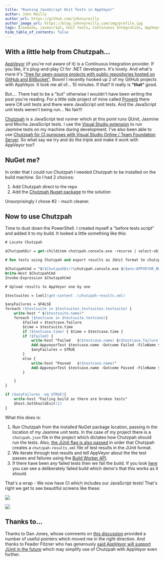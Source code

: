 ```yaml
---
title: "Running JavaScript Unit Tests in AppVeyor"
author: John Reilly
author_url: https://github.com/johnnyreilly
author_image_url: https://blog.johnnyreilly.com/img/profile.jpg
tags: [Jasmine, javascript, Unit tests, Continuous Integration, AppVeyor, Chutzpah]
hide_table_of_contents: false
---
```

## With a little help from Chutzpah...

 [AppVeyor](http://www.appveyor.com) (if you're not aware of it) is a Continuous Integration provider. If you like, it's plug-and-play CI for .NET developers. It's lovely. And what's more it's ["free for open-source projects with public repositories hosted on GitHub and BitBucket"](http://www.appveyor.com/pricing). Boom! I recently hooked up 2 of my GitHub projects with AppVeyor. It took me all of... 10 minutes. If that? It really is \***that**\* good.

But.... There had to be a "but" otherwise I wouldn't have been writing the post you're reading. For a little side project of mine called [Proverb](https://github.com/johnnyreilly/Proverb) there were C# unit tests and there were JavaScript unit tests. And the JavaScript unit tests weren't being run... No fair!!!

[Chutzpah](https://chutzpah.codeplex.com/) is a JavaScript test runner which at this point runs QUnit, Jasmine and Mocha JavaScript tests. I use the [Visual Studio extension](http://visualstudiogallery.msdn.microsoft.com/f8741f04-bae4-4900-81c7-7c9bfb9ed1fe) to run Jasmine tests on my machine during development. I've also been able to use [Chutzpah for CI purposes with Visual Studio Online / Team Foundation Server](http://icanmakethiswork.blogspot.com/2014/03/the-surprisingly-happy-tale-of-visual.html). So what say we try and do the triple and make it work with AppVeyor too?

## NuGet me?

In order that I could run Chutzpah I needed Chutzpah to be installed on the build machine. So I had 2 choices:

1. Add Chutzpah direct to the repo
2. Add the [Chutzpah Nuget package](http://www.nuget.org/packages/chutzpah) to the solution



Unsurprisingly I chose #2 - much cleaner.

## Now to use Chutzpah

Time to dust down the PowerShell. I created myself a "before tests script" and added it to my build. It looked a little something like this:

```ps
# Locate Chutzpah

$ChutzpahDir = get-childitem chutzpah.console.exe -recurse | select-object -first 1 | select -expand Directory

# Run tests using Chutzpah and export results as JUnit format to chutzpah-results.xml

$ChutzpahCmd = "$($ChutzpahDir)\chutzpah.console.exe $($env:APPVEYOR_BUILD_FOLDER)\AngularTypeScript\Proverb.Web.Tests.JavaScript /junit .\chutzpah-results.xml"
Write-Host $ChutzpahCmd
Invoke-Expression $ChutzpahCmd

# Upload results to AppVeyor one by one

$testsuites = [xml](get-content .\chutzpah-results.xml)

$anyFailures = $FALSE
foreach ($testsuite in $testsuites.testsuites.testsuite) {
    write-host " $($testsuite.name)"
    foreach ($testcase in $testsuite.testcase){
        $failed = $testcase.failure
        $time = $testsuite.time
        if ($testcase.time) { $time = $testcase.time }
        if ($failed) {
            write-host "Failed   $($testcase.name) $($testcase.failure.message)"
            Add-AppveyorTest $testcase.name -Outcome Failed -FileName $testsuite.name -ErrorMessage $testcase.failure.message -Duration $time
            $anyFailures = $TRUE
        }
        else {
            write-host "Passed   $($testcase.name)"
            Add-AppveyorTest $testcase.name -Outcome Passed -FileName $testsuite.name -Duration $time
        }

    }
}

if ($anyFailures -eq $TRUE){
    write-host "Failing build as there are broken tests"
    $host.SetShouldExit(1)
}
```

What this does is:

1. Run Chutzpah from the installed NuGet package location, passing in the location of my Jasmine unit tests. In the case of my project there is a `chutzpah.json` file in the project which dictates how Chutzpah should run the tests. Also, [the JUnit flag is also passed](https://chutzpah.codeplex.com/wikipage?title=Command%20Line%20Options&referringTitle=Documentation) in order that Chutzpah creates a `chutzpah-results.xml` file of test results in the JUnit format.
2. We iterate through test results and tell AppVeyor about the the test passes and failures using the [Build Worker API](http://www.appveyor.com/docs/build-worker-api).
3. If there have been any failed tests then we fail the build. If you look [here](https://ci.appveyor.com/project/JohnReilly/proverb/build/1.0.17) you can see a deliberately failed build which demo's that this works as it should.



That's a wrap - We now have CI which includes our JavaScript tests! That's right we get to see beautiful screens like these:

![](../static/blog/2014-09-06-running-javascript-unit-tests-in-appveyor/Screenshot%2B2014-09-06%2B21.43.15.png)

![](../static/blog/2014-09-06-running-javascript-unit-tests-in-appveyor/Screenshot%2B2014-09-06%2B21.49.38.png)

## Thanks to...

Thanks to Dan Jones, whose comments on [this discussion](http://help.appveyor.com/discussions/questions/390-running-jasmine-on-appveyor#comment_34433599) provided a number of useful pointers which moved me in the right direction. And thanks to Feador Fitzner who has generously [said AppVeyor will support JUnit in the future](http://help.appveyor.com/discussions/questions/495-integrating-chutzpah-into-appveyor#comment_34447202) which may simplify use of Chutzpah with AppVeyor even further.


